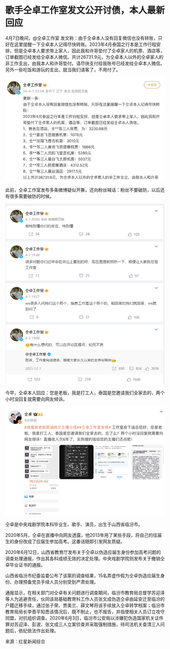 # 歌手仝卓工作室发文公开讨债，本人最新回应

4月7日晚间，@仝卓工作室
发文称：由于仝卓本人没有回复微信也没有转账，只好在这里提醒一下仝卓本人记得尽快转账。2023年4月泰国之行本是工作行程安排，但是仝卓本人要求带上家人，因此我和许哥垫付了仝卓家人的机票、酒店等，订单截图已经发给仝卓本人微信。共计26731.9元，为仝卓本人以外的仝卓家人的非工作支出，由我本人和许哥垫付。请尽快支付给我账号已经发给仝卓本人微信。另外一些吃饭和游玩的支出，就当我们请客了，不用付了。

![a1cf3845850433e5fad752e178502471.jpg](https://raw.githubusercontent.com/qqhsx/qqnews_image/main/2024/04/08/歌手仝卓工作室发文公开讨债，本人最新回应/a1cf3845850433e5fad752e178502471.jpg)

此前，仝卓工作室发布多条微博疑似开撕，还向粉丝喊话：粉丝不要破防，以后还有很多需要破防的时候。

![c4b69a0f942b2927030053825ec92fdd.jpg](https://raw.githubusercontent.com/qqhsx/qqnews_image/main/2024/04/08/歌手仝卓工作室发文公开讨债，本人最新回应/c4b69a0f942b2927030053825ec92fdd.jpg)

今早，仝卓本人回应：您是老板，我是打工人，泰国是您邀请我们全家去的，两个小时没回复就需要向网友倾诉。

![b58ea367e8cf3a36cb54d04b6344cdbd.jpg](https://raw.githubusercontent.com/qqhsx/qqnews_image/main/2024/04/08/歌手仝卓工作室发文公开讨债，本人最新回应/b58ea367e8cf3a36cb54d04b6344cdbd.jpg)

仝卓是中央戏剧学院本科毕业生、歌手、演员，出生于山西省临汾市。

2020年5月，仝卓在直播中向网友透露，他2013年用了某些手段，将自己的往届生的身份改成了应届生参加高考。这番话随即引发网友质疑。

2020年6月12日，山西省教育厅发布关于仝卓以伪造应届生身份参加高考问题的调查处理通报，作出其各科成绩无效的决定处理。中央戏剧学院则发布关于撤销仝卓毕业证书的通报。

山西省临汾市纪委监委公布了该案的调查结果，15名弄虚作假为仝卓伪造应届生身份、办理预备党员手续人员分别受到严肃处理。

通报显示，在相关部门对仝卓有关问题进行调查期间，临汾市教育局总督学苏迎泽等人为逃避责任，伙同该局基础教育科工作人员张文成伪造仝卓由延安迁至临汾的户籍迁移手续，通过张子荣、贾美兰、薛文琴将该手续放入仝卓转学档案；临汾市教育局局长李晋平知悉该情况后，既不制止，也不报告，并指使相关人员订立攻守同盟，对抗组织调查。2020年6月3日，临汾市公安局以涉嫌犯伪造国家机关证件罪对苏迎泽、彭波、张文成三人立案侦查并采取强制措施，待司法机关查清三人问题后，依纪依法作出处理。

来源：红星新闻综合

